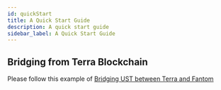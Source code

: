```yaml
---
id: quickStart
title: A Quick Start Guide
description: A quick start guide
sidebar_label: A Quick Start Guide
---
```





Bridging from Terra Blockchain
------------------------------

Please follow this example of [Bridging UST between Terra and Fantom](https://docs.google.com/document/d/1hJ0o2veB7Ia3EN1enIUYokae_uQTX_sg/edit)